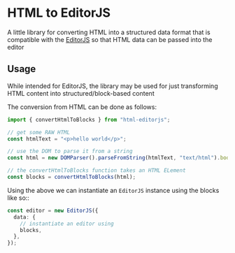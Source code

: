 # HTML to EditorJS

A little library for converting HTML into a structured data format that is compatible with the [EditorJS](https://github.com/codex-team/editor.js) so that HTML data can be passed into the editor

## Usage

While intended for EditorJS, the library may be used for just transforming HTML content into structured/block-based content

The conversion from HTML can be done as follows:

```ts
import { convertHtmlToBlocks } from "html-editorjs";

// get some RAW HTML
const htmlText = "<p>hello world</p>";

// use the DOM to parse it from a string
const html = new DOMParser().parseFromString(htmlText, "text/html").body;

// the convertHtmlToBlocks function takes an HTML ELement
const blocks = convertHtmlToBlocks(html);
```

Using the above we can instantiate an `EditorJS` instance using the blocks like so::

```ts
const editor = new EditorJS({
  data: {
    // instantiate an editor using
    blocks,
  },
});
```
